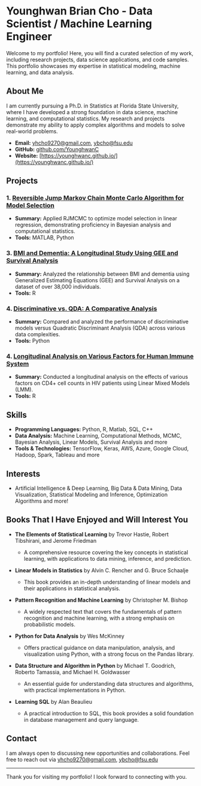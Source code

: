 # Younghwan Brian Cho - Data Scientist / Machine Learning Engineer

Welcome to my portfolio! Here, you will find a curated selection of my work, including research projects, data science applications, and code samples. This portfolio showcases my expertise in statistical modeling, machine learning, and data analysis.

## About Me
I am currently pursuing a Ph.D. in Statistics at Florida State University, where I have developed a strong foundation in data science, machine learning, and computational statistics. My research and projects demonstrate my ability to apply complex algorithms and models to solve real-world problems.

- **Email:** yhcho9270@gmail.com, ybcho@fsu.edu
- **GitHub:** [github.com/YounghwanC](https://github.com/YounghwanC)
- **Website:** [https://younghwanc.github.io/](https://younghwanc.github.io/)

## Projects

### 1. [Reversible Jump Markov Chain Monte Carlo Algorithm for Model Selection](https://github.com/YounghwanC/RJMCMC-algorithm.git)
- **Summary:** Applied RJMCMC to optimize model selection in linear regression, demonstrating proficiency in Bayesian analysis and computational statistics.
- **Tools:** MATLAB, Python

### 3. [BMI and Dementia: A Longitudinal Study Using GEE and Survival Analysis](https://github.com/YounghwanC/longitudinal-bmi-dementia.git)
- **Summary:** Analyzed the relationship between BMI and dementia using Generalized Estimating Equations (GEE) and Survival Analysis on a dataset of over 38,000 individuals.
- **Tools:** R

### 4. [Discriminative vs. QDA: A Comparative Analysis](https://github.com/YounghwanC/discriminative-vs-QDA-comparative-analysis.git)
- **Summary:** Compared and analyzed the performance of discriminative models versus Quadratic Discriminant Analysis (QDA) across various data complexities.
- **Tools:** Python

### 4. [Longitudinal Analysis on Various Factors for Human Immune System](https://github.com/YounghwanC/longitudinal-analysis.git)
- **Summary:** Conducted a longitudinal analysis on the effects of various factors on CD4+ cell counts in HIV patients using Linear Mixed Models (LMM).
- **Tools:** R

## Skills

- **Programming Languages:** Python, R, Matlab, SQL, C++
- **Data Analysis:** Machine Learning, Computational Methods, MCMC, Bayesian Analysis, Linear Models, Survival Analysis and more
- **Tools & Technologies:** TensorFlow, Keras, AWS, Azure, Google Cloud, Hadoop, Spark, Tableau and more

## Interests

- Artificial Intelligence & Deep Learning, Big Data & Data Mining, Data Visualization, Statistical Modeling and Inference, Optimization Algorithms and more!

## Books That I Have Enjoyed and Will Interest You

- **The Elements of Statistical Learning** by Trevor Hastie, Robert Tibshirani, and Jerome Friedman
  - A comprehensive resource covering the key concepts in statistical learning, with applications to data mining, inference, and prediction.
  
- **Linear Models in Statistics** by Alvin C. Rencher and G. Bruce Schaalje
  - This book provides an in-depth understanding of linear models and their applications in statistical analysis.

- **Pattern Recognition and Machine Learning** by Christopher M. Bishop
  - A widely respected text that covers the fundamentals of pattern recognition and machine learning, with a strong emphasis on probabilistic models.

- **Python for Data Analysis** by Wes McKinney
  - Offers practical guidance on data manipulation, analysis, and visualization using Python, with a strong focus on the Pandas library.

- **Data Structure and Algorithm in Python** by Michael T. Goodrich, Roberto Tamassia, and Michael H. Goldwasser
  - An essential guide for understanding data structures and algorithms, with practical implementations in Python.

- **Learning SQL** by Alan Beaulieu
  - A practical introduction to SQL, this book provides a solid foundation in database management and query language.


## Contact
I am always open to discussing new opportunities and collaborations. Feel free to reach out via yhcho9270@gmail.com, ybcho@fsu.edu

---

Thank you for visiting my portfolio! I look forward to connecting with you.
